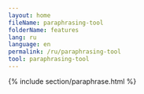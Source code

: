 ```yaml
---
layout: home
fileName: paraphrasing-tool
folderName: features
lang: ru
language: en
permalink: /ru/paraphrasing-tool
tool: paraphrasing-tool
---
```

{% include section/paraphrase.html %}
